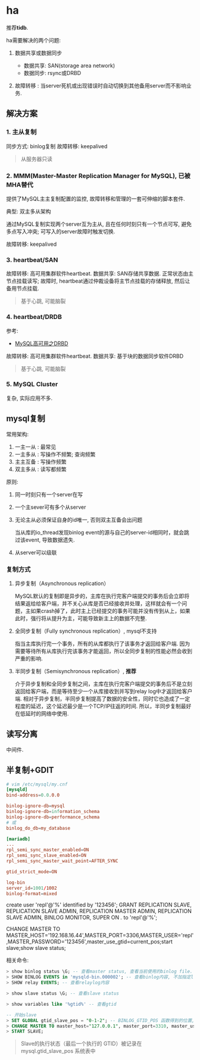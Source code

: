 # ha
推荐**tidb**.

ha需要解决的两个问题:
1. 数据共享或数据同步

    - 数据共享: SAN(storage area network)
    - 数据同步: rsync或DRBD
1. 故障转移 : 当server死机或出现错误时自动切换到其他备用server而不影响业务.

## 解决方案
### 1. 主从复制
同步方式: binlog复制
故障转移: keepalived

> 从服务器只读

### 2. MMM(Master-Master Replication Manager for MySQL), 已被MHA替代
提供了MySQL主主复制配置的监控, 故障转移和管理的一套可伸缩的脚本套件.

典型: 双主多从架构

通过MySQL复制实现两个server互为主从, 且在任何时刻只有一个节点可写, 避免多点写入冲突; 可写入的server故障时触发切换.

故障转移: keepalived

### 3. heartbeat/SAN
故障转移: 高可用集群软件heartbeat.
数据共享: SAN存储共享数据. 正常状态由主节点挂载读写; 故障时, heartbeat通过仲裁设备将主节点挂载的存储释放, 然后让备用节点挂载.

> 基于心跳, 可能脑裂

### 4. heartbeat/DRDB
参考:
- [MySQL高可用之DRBD](https://wxy0327.blog.csdn.net/article/details/103070764)

故障转移: 高可用集群软件heartbeat.
数据共享: 基于块的数据同步软件DRBD

> 基于心跳, 可能脑裂

### 5. MySQL Cluster
复杂, 实际应用不多.

## mysql复制
常用架构:
1. 一主一从 : 最常见
1. 一主多从 : 写操作不频繁; 查询频繁
1. 主主互备 : 写操作频繁 
1. 双主多从 : 读写都频繁

原则:
1. 同一时刻只有一个server在写
1. 一个主sever可有多个从server
1. 无论主从必须保证自身的id唯一, 否则双主互备会出问题

    当从库的io_thread发现binlog event的源与自己的server-id相同时，就会跳过该event, 导致数据遗失.
1. 从server可以级联

### 复制方式
1. 异步复制（Asynchronous replication）

    MySQL默认的复制即是异步的，主库在执行完客户端提交的事务后会立即将结果返给给客户端，并不关心从库是否已经接收并处理，这样就会有一个问题，主如果crash掉了，此时主上已经提交的事务可能并没有传到从上，如果此时，强行将从提升为主，可能导致新主上的数据不完整.
1. 全同步复制（Fully synchronous replication）, mysql不支持

    指当主库执行完一个事务，所有的从库都执行了该事务才返回给客户端. 因为需要等待所有从库执行完该事务才能返回，所以全同步复制的性能必然会收到严重的影响.
1. 半同步复制（Semisynchronous replication）, **推荐**

    介于异步复制和全同步复制之间，主库在执行完客户端提交的事务后不是立刻返回给客户端，而是等待至少一个从库接收到并写到relay log中才返回给客户端. 相对于异步复制，半同步复制提高了数据的安全性，同时它也造成了一定程度的延迟，这个延迟最少是一个TCP/IP往返的时间. 所以，半同步复制最好在低延时的网络中使用.

## 读写分离
中间件.

## 半复制+GDIT
```conf
# vim /etc/mysql/my.cnf
[mysqld]
bind-address=0.0.0.0

binlog-ignore-db=mysql
binlog-ignore-db=information_schema
binlog-ignore-db=performance_schema
# 或
binlog_do_db=my_database

[mariadb]
...
rpl_semi_sync_master_enabled=ON
rpl_semi_sync_slave_enabled=ON
rpl_semi_sync_master_wait_point=AFTER_SYNC

gtid_strict_mode=ON

log-bin
server_id=1001/1002
binlog-format=mixed
```

create user 'repl'@'%' identified by '123456';
GRANT REPLICATION SLAVE, REPLICATION SLAVE ADMIN, REPLICATION MASTER ADMIN, REPLICATION SLAVE ADMIN, BINLOG MONITOR, SUPER ON *.* to 'repl'@'%';

CHANGE MASTER TO MASTER_HOST='192.168.16.44',MASTER_PORT=3306,MASTER_USER='repl',MASTER_PASSWORD='123456',master_use_gtid=current_pos;start slave;show slave status;


相关命令:
```sql
> show binlog status \G; -- 查看master status, 查看当前使用的binlog file. 等价于以前的`show master status`
> SHOW BINLOG EVENTS in 'mysqld-bin.000002'; -- 查看binlog内容, 不加指定log_name(mysqld-bin.000002)时只能显示第一个binlog
> SHOW relay EVENTS; -- 查看relaylog内容

> show slave status \G; -- 查看slave status

> show variables like '%gtid%' -- 查看gtid

-- 开始slave
> SET GLOBAL gtid_slave_pos = "0-1-2"; -- BINLOG_GTID_POS 函数得到的位置, gtid_slave_pos为空时, 从master的第一个gtid开始复制
> CHANGE MASTER TO master_host="127.0.0.1", master_port=3310, master_user="root", master_use_gtid=slave_pos;
> START SLAVE;
```

> Slave的执行状态（最后一个执行的 GTID）被记录在 mysql.gtid_slave_pos 系统表中